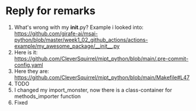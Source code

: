# Reply for remarks

1. What's wrong with my __init__.py? Example i looked into: https://github.com/girafe-ai/msai-python/blob/master/week1_02_github_actions/actions-example/my_awesome_package/__init__.py
2. Here is it: https://github.com/CleverSquirrel/mipt_python/blob/main/.pre-commit-config.yaml
3. Here they are: https://github.com/CleverSquirrel/mipt_python/blob/main/Makefile#L47
4. TODO
5. I changed my import_monster, now there is a class-container for methods_importer function
6. Fixed
